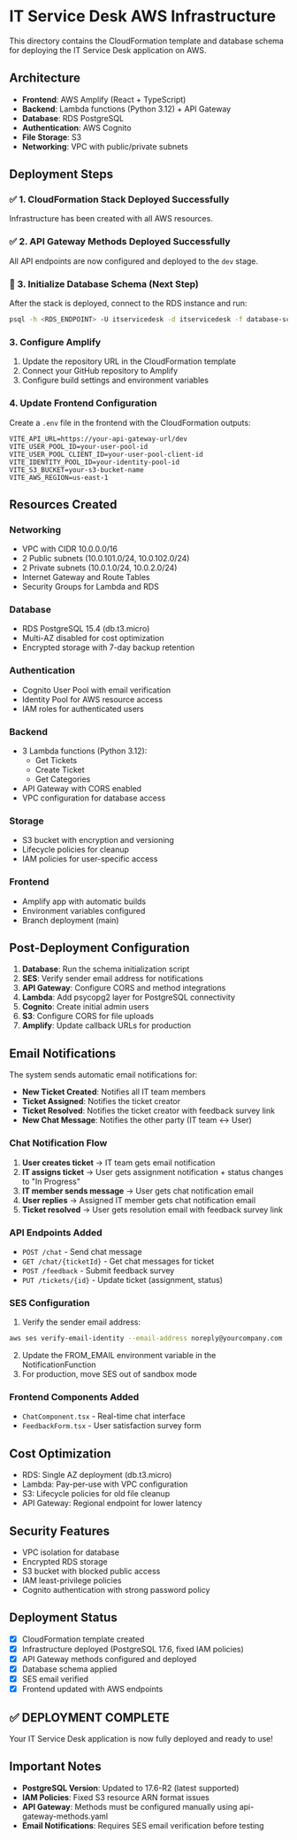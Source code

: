# IT Service Desk AWS Infrastructure

This directory contains the CloudFormation template and database schema for deploying the IT Service Desk application on AWS.

## Architecture

- **Frontend**: AWS Amplify (React + TypeScript)
- **Backend**: Lambda functions (Python 3.12) + API Gateway
- **Database**: RDS PostgreSQL
- **Authentication**: AWS Cognito
- **File Storage**: S3
- **Networking**: VPC with public/private subnets

## Deployment Steps

### ✅ 1. CloudFormation Stack Deployed Successfully

Infrastructure has been created with all AWS resources.

### ✅ 2. API Gateway Methods Deployed Successfully

All API endpoints are now configured and deployed to the `dev` stage.

### 🔧 3. Initialize Database Schema (Next Step)

After the stack is deployed, connect to the RDS instance and run:

```bash
psql -h <RDS_ENDPOINT> -U itservicedesk -d itservicedesk -f database-schema.sql
```

### 3. Configure Amplify

1. Update the repository URL in the CloudFormation template
2. Connect your GitHub repository to Amplify
3. Configure build settings and environment variables

### 4. Update Frontend Configuration

Create a `.env` file in the frontend with the CloudFormation outputs:

```env
VITE_API_URL=https://your-api-gateway-url/dev
VITE_USER_POOL_ID=your-user-pool-id
VITE_USER_POOL_CLIENT_ID=your-user-pool-client-id
VITE_IDENTITY_POOL_ID=your-identity-pool-id
VITE_S3_BUCKET=your-s3-bucket-name
VITE_AWS_REGION=us-east-1
```

## Resources Created

### Networking
- VPC with CIDR 10.0.0.0/16
- 2 Public subnets (10.0.101.0/24, 10.0.102.0/24)
- 2 Private subnets (10.0.1.0/24, 10.0.2.0/24)
- Internet Gateway and Route Tables
- Security Groups for Lambda and RDS

### Database
- RDS PostgreSQL 15.4 (db.t3.micro)
- Multi-AZ disabled for cost optimization
- Encrypted storage with 7-day backup retention

### Authentication
- Cognito User Pool with email verification
- Identity Pool for AWS resource access
- IAM roles for authenticated users

### Backend
- 3 Lambda functions (Python 3.12):
  - Get Tickets
  - Create Ticket
  - Get Categories
- API Gateway with CORS enabled
- VPC configuration for database access

### Storage
- S3 bucket with encryption and versioning
- Lifecycle policies for cleanup
- IAM policies for user-specific access

### Frontend
- Amplify app with automatic builds
- Environment variables configured
- Branch deployment (main)

## Post-Deployment Configuration

1. **Database**: Run the schema initialization script
2. **SES**: Verify sender email address for notifications
3. **API Gateway**: Configure CORS and method integrations
4. **Lambda**: Add psycopg2 layer for PostgreSQL connectivity
5. **Cognito**: Create initial admin users
6. **S3**: Configure CORS for file uploads
7. **Amplify**: Update callback URLs for production

## Email Notifications

The system sends automatic email notifications for:
- **New Ticket Created**: Notifies all IT team members
- **Ticket Assigned**: Notifies the ticket creator
- **Ticket Resolved**: Notifies the ticket creator with feedback survey link
- **New Chat Message**: Notifies the other party (IT team ↔ User)

### Chat Notification Flow
1. **User creates ticket** → IT team gets email notification
2. **IT assigns ticket** → User gets assignment notification + status changes to "In Progress"
3. **IT member sends message** → User gets chat notification email
4. **User replies** → Assigned IT member gets chat notification email
5. **Ticket resolved** → User gets resolution email with feedback survey link

### API Endpoints Added
- `POST /chat` - Send chat message
- `GET /chat/{ticketId}` - Get chat messages for ticket
- `POST /feedback` - Submit feedback survey
- `PUT /tickets/{id}` - Update ticket (assignment, status)

### SES Configuration

1. Verify the sender email address:
```bash
aws ses verify-email-identity --email-address noreply@yourcompany.com
```

2. Update the FROM_EMAIL environment variable in the NotificationFunction
3. For production, move SES out of sandbox mode

### Frontend Components Added
- `ChatComponent.tsx` - Real-time chat interface
- `FeedbackForm.tsx` - User satisfaction survey form

## Cost Optimization

- RDS: Single AZ deployment (db.t3.micro)
- Lambda: Pay-per-use with VPC configuration
- S3: Lifecycle policies for old file cleanup
- API Gateway: Regional endpoint for lower latency

## Security Features

- VPC isolation for database
- Encrypted RDS storage
- S3 bucket with blocked public access
- IAM least-privilege policies
- Cognito authentication with strong password policy

## Deployment Status

- [x] CloudFormation template created
- [x] Infrastructure deployed (PostgreSQL 17.6, fixed IAM policies)
- [x] API Gateway methods configured and deployed
- [x] Database schema applied
- [x] SES email verified
- [x] Frontend updated with AWS endpoints

## ✅ DEPLOYMENT COMPLETE

Your IT Service Desk application is now fully deployed and ready to use!

## Important Notes

- **PostgreSQL Version**: Updated to 17.6-R2 (latest supported)
- **IAM Policies**: Fixed S3 resource ARN format issues
- **API Gateway**: Methods must be configured manually using api-gateway-methods.yaml
- **Email Notifications**: Requires SES email verification before testing